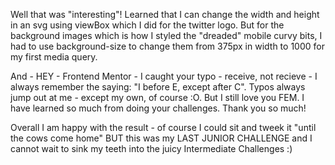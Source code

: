 Well that was "interesting"! Learned that I can change the width and height in an svg using viewBox which I did for the twitter logo. But for the background images which is how I styled the "dreaded" mobile curvy bits, I had to use background-size to change them from 375px in width to 1000 for my first media query.

And - HEY - Frontend Mentor - I caught your typo - receive, not recieve - I always remember the saying: "I before E, except after C". Typos always jump out at me - except my own, of course :O. But I still love you FEM. I have learned so much from doing your challenges. Thank you so much!

Overall I am happy with the result - of course I could sit and tweek it "until the cows come home" BUT this was my LAST JUNIOR CHALLENGE and I cannot wait to sink my teeth into the juicy Intermediate Challenges :)
